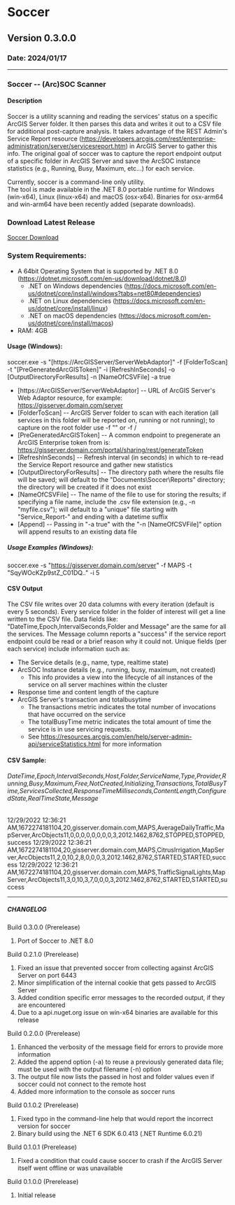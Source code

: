 # Soccer
## Version 0.3.0.0
### Date: 2024/01/17

-------------------------------

### Soccer -- (Arc)SOC Scanner

#### Description 
Soccer is a utility scanning and reading the services' status on a specific ArcGIS Server folder. It then parses this data and writes it out to a CSV file for additional post-capture analysis. It takes advantage of the REST Admin's Service Report resource (https://developers.arcgis.com/rest/enterprise-administration/server/servicesreport.htm) in ArcGIS Server to gather this info. The original goal of soccer was to capture the report endpoint output of a specific folder in ArcGIS Server and save the ArcSOC instance statistics (e.g., Running, Busy, Maximum, etc...) for each service.
    
Currently, soccer is a command-line only utility.    
The tool is made available in the .NET 8.0 portable runtime for Windows (win-x64), Linux (linux-x64) and macOS (osx-x64).
Binaries for osx-arm64 and win-arm64 have been recently added (separate downloads).
    
### Download Latest Release
[Soccer Download](https://github.com/AaronPLopez/Soccer/raw/main/binaries/v0.3.0.0/soccer_v0.3.0.0.zip)

### System Requirements:
 - A 64bit Operating System that is supported by .NET 8.0 (https://dotnet.microsoft.com/en-us/download/dotnet/8.0)
	- .NET on Windows dependencies (https://docs.microsoft.com/en-us/dotnet/core/install/windows?tabs=net80#dependencies)
	- .NET on Linux dependencies (https://docs.microsoft.com/en-us/dotnet/core/install/linux)
	- .NET on macOS dependencies (https://docs.microsoft.com/en-us/dotnet/core/install/macos)
 - RAM: 4GB
    


#### Usage (Windows):
soccer.exe -s "[https://ArcGISServer/ServerWebAdaptor]" -f [FolderToScan] -t "[PreGeneratedArcGISToken]" -i [RefreshInSeconds] -o [OutputDirectoryForResults] -n [NameOfCSVFile] -a true
 - [https://ArcGISServer/ServerWebAdaptor] -- URL of ArcGIS Server's Web Adaptor resource, for example: https://gisserver.domain.com/server
 - [FolderToScan] -- ArcGIS Server folder to scan with each iteration (all services in this folder will be reported on, running or not running); to capture on the root folder use -f "" or -f /
 - [PreGeneratedArcGISToken] -- A common endpoint to pregenerate an ArcGIS Enterprise token from is: https://gisserver.domain.com/portal/sharing/rest/generateToken
 - [RefreshInSeconds] -- Refresh interval (in seconds) in which to re-read the Service Report resource and gather new statistics
 - [OutputDirectoryForResults] -- The directory path where the results file will be saved; will default to the "Documents\Soccer\Reports" directory; the directory will be created if it does not exist
 - [NameOfCSVFile] -- The name of the file to use for storing the results; if specifying a file name, include the .csv file extension (e.g., -n "myfile.csv"); will default to a "unique" file starting with "Service_Report-" and ending with a datetime suffix
 - [Append] -- Passing in "-a true" with the "-n [NameOfCSVFile]" option will append results to an existing data file

##### Usage Examples (Windows):
soccer.exe -s "https://gisserver.domain.com/server" -f MAPS -t "SqyWOcKZp9stZ_C01DQ.." -i 5



#### CSV Output
The CSV file writes over 20 data columns with every iteration (default is every 5 seconds). Every service folder in the folder of interest will get a line written to the CSV file. 
Data fields like: "DateTime,Epoch,IntervalSeconds,Folder and Message" are the same for all the services. The Message column reports a "success" if the service report endpoint could 
be read or a brief reason why it could not.
Unique fields (per each service) include information such as:
 - The Service details (e.g., name, type, realtime state)        
 - ArcSOC Instance details (e.g., running, busy, maximum, not created)
	- This info provides a view into the lifecycle of all instances of the service on all server machines within the cluster
 - Response time and content length of the capture
 - ArcGIS Server's transaction and totalbusytime 
	- The transactions metric indicates the total number of invocations that have occurred on the service
	- The totalBusyTime metric indicates the total amount of time the service is in use servicing requests.
	- See https://resources.arcgis.com/en/help/server-admin-api/serviceStatistics.html for more information

#### CSV Sample:
###### DateTime,Epoch,IntervalSeconds,Host,Folder,ServiceName,Type,Provider,Running,Busy,Maximum,Free,NotCreated,Initializing,Transactions,TotalBusyTime,ServicesCollected,ResponseTimeMilliseconds,ContentLength,ConfiguredState,RealTimeState,Message
12/29/2022 12:36:21 AM,1672274181104,20,gisserver.domain.com,MAPS,AverageDailyTraffic,MapServer,ArcObjects11,0,0,0,0,0,0,0,0,3,2012.1462,8762,STOPPED,STOPPED,success
12/29/2022 12:36:21 AM,1672274181104,20,gisserver.domain.com,MAPS,CitrusIrrigation,MapServer,ArcObjects11,2,0,10,2,8,0,0,0,3,2012.1462,8762,STARTED,STARTED,success
12/29/2022 12:36:21 AM,1672274181104,20,gisserver.domain.com,MAPS,TrafficSignalLights,MapServer,ArcObjects11,3,0,10,3,7,0,0,0,3,2012.1462,8762,STARTED,STARTED,success



-------------------------------

##### CHANGELOG

Build 0.3.0.0 (Prerelease)
1. Port of Soccer to .NET 8.0

Build 0.2.1.0 (Prerelease)
1. Fixed an issue that prevented soccer from collecting against ArcGIS Server on port 6443
2. Minor simplification of the internal cookie that gets passed to ArcGIS Server
3. Added condition specific error messages to the recorded output, if they are encountered
4. Due to a api.nuget.org issue on win-x64 binaries are available for this release

Build 0.2.0.0 (Prerelease)
1. Enhanced the verbosity of the message field for errors to provide more information
2. Added the append option (-a) to reuse a previously generated data file; must be used with the output filename (-n) option
3. The output file now lists the passed in host and folder values even if soccer could not connect to the remote host
4. Added more information to the console as soccer runs
  
Build 0.1.0.2 (Prerelease)
1. Fixed typo in the command-line help that would report the incorrect version for soccer
2. Binary build using the .NET 6 SDK 6.0.413 (.NET Runtime 6.0.21)

Build 0.1.0.1 (Prerelease)
1. Fixed a condition that could cause soccer to crash if the ArcGIS Server itself went offline or was unavailable

Build 0.1.0.0 (Prerelease)
1. Initial release

